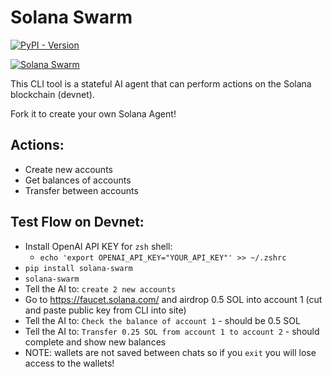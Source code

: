 # Solana Swarm

[![PyPI - Version](https://img.shields.io/pypi/v/solana-swarm)](https://pypi.org/project/solana-swarm/)

[![Solana Swarm](https://cdn.cometheart.com/solana-swarm-logo.jpeg)](https://solana-swarm.com)

This CLI tool is a stateful AI agent that can perform actions on the Solana blockchain (devnet).

Fork it to create your own Solana Agent!

## Actions:
* Create new accounts
* Get balances of accounts
* Transfer between accounts

## Test Flow on Devnet:
* Install OpenAI API KEY for `zsh` shell:
    * `echo 'export OPENAI_API_KEY="YOUR_API_KEY"' >> ~/.zshrc`
* `pip install solana-swarm`
* `solana-swarm`
* Tell the AI to: `create 2 new accounts`
* Go to https://faucet.solana.com/ and airdrop 0.5 SOL into account 1 (cut and paste public key from CLI into site)
* Tell the AI to: `Check the balance of account 1` - should be 0.5 SOL
* Tell the AI to: `Transfer 0.25 SOL from account 1 to account 2` - should complete and show new balances
* NOTE: wallets are not saved between chats so if you `exit` you will lose access to the wallets!
